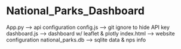 # National_Parks_Dashboard

App.py --> api configuration
config.js --> git ignore to hide API key
dashboard.js --> dashboard w/ leaflet & plotly
index.html --> website configuration
national_parks.db --> sqlite data & nps info
